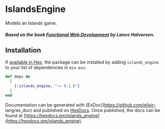 # IslandsEngine

Models an Islands game.

##### Based on the book [Functional Web Development](https://pragprog.com/book/lhelph/functional-web-development-with-elixir-otp-and-phoenix) by Lance Halvorsen.

## Installation

If [available in Hex](https://hex.pm/docs/publish), the package can be installed
by adding `islands_engine` to your list of dependencies in `mix.exs`:

```elixir
def deps do
  [
    {:islands_engine, "~> 0.1.0"}
  ]
end
```

Documentation can be generated with [ExDoc](https://github.com/elixir-
lang/ex_doc) and published on [HexDocs](https://hexdocs.pm). Once published, the
docs can be found at
[https://hexdocs.pm/islands_engine](https://hexdocs.pm/islands_engine).

